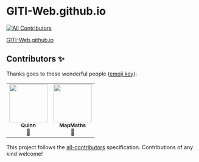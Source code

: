 # GITI-Web.github.io
<!-- ALL-CONTRIBUTORS-BADGE:START - Do not remove or modify this section -->
[![All Contributors](https://img.shields.io/badge/all_contributors-1-orange.svg?style=flat-square)](#contributors-)
<!-- ALL-CONTRIBUTORS-BADGE:END -->
[GITI-Web.github.io](http://GITI-Web.github.io/)

## Contributors ✨

Thanks goes to these wonderful people ([emoji key](https://allcontributors.org/docs/en/emoji-key)):

<!-- ALL-CONTRIBUTORS-LIST:START - Do not remove or modify this section -->
<!-- prettier-ignore-start -->
<!-- markdownlint-disable -->
<table>
  <tr>
    <td align="center"><a href="https://Earthworm-Web.github.io"><img src="https://avatars2.githubusercontent.com/u/68278999?v=4" width="100px;" alt=""/><br /><sub><b>Quinn</b></sub></a><br /><a href="#design-Little-Earthworm" title="Design">🎨</a></td>
    <td align="center"><a href="https://mapmaths.github.io/"><img src="https://avatars2.githubusercontent.com/u/62785981?v=4" width="100px;" alt=""/><br /><sub><b>MapMaths</b></sub></a><br /><a href="https://github.com/GITI-Web/GITI-Web.github.io/commits?author=MapMaths" title="Documentation">📖</a></td>
  </tr>
</table>

<!-- markdownlint-enable -->
<!-- prettier-ignore-end -->
<!-- ALL-CONTRIBUTORS-LIST:END -->

This project follows the [all-contributors](https://github.com/all-contributors/all-contributors) specification. Contributions of any kind welcome!
